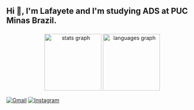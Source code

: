 <h2 align="left">Hi 👋, I'm Lafayete and I'm studying ADS at PUC Minas Brazil.</h2>

###

<div align="center">
  <img src="https://github-readme-stats.vercel.app/api?username=Lala-fayete&hide_title=false&hide_rank=false&show_icons=true&include_all_commits=true&count_private=true&disable_animations=false&theme=dracula&locale=en&hide_border=false" height="150" alt="stats graph"  />
  <img src="https://github-readme-stats.vercel.app/api/top-langs?username=Lala-fayete&locale=en&hide_title=false&layout=compact&card_width=320&langs_count=5&theme=dracula&hide_border=false" height="150" alt="languages graph"  />
</div>

[![Gmail](https://img.shields.io/badge/Gmail-D14836?style=for-the-badge&logo=gmail&logoColor=white)](mailto:lafayeteqhorta@gmail.com)
[![Instagram](https://img.shields.io/badge/Instagram-E4405F?style=for-the-badge&logo=instagram&logoColor=white)](https://www.instagram.com/lala_btra/)
